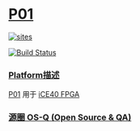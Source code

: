﻿# [P01](https://github.com/OS-Q/P01)

[![sites](http://182.61.61.133/link/resources/OSQ.png)](http://www.OS-Q.com)

[![Build Status](https://github.com/OS-Q/P01/workflows/CI/badge.svg)](https://github.com/OS-Q/P01/actions/workflows/CI.yml)

### [Platform描述](https://github.com/OS-Q/P01/wiki)

[P01](https://github.com/OS-Q/P01) 用于 [iCE40 FPGA](https://github.com/sochub/FPGA)

### [源圈 OS-Q (Open Source & QA) ](http://www.OS-Q.com)
